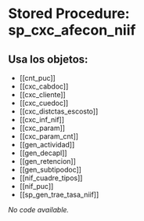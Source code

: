 # Stored Procedure: sp_cxc_afecon_niif

## Usa los objetos:
- [[cnt_puc]]
- [[cxc_cabdoc]]
- [[cxc_cliente]]
- [[cxc_cuedoc]]
- [[cxc_distctas_escosto]]
- [[cxc_inf_nif]]
- [[cxc_param]]
- [[cxc_param_cnt]]
- [[gen_actividad]]
- [[gen_decapl]]
- [[gen_retencion]]
- [[gen_subtipodoc]]
- [[nif_cuadre_tipos]]
- [[nif_puc]]
- [[sp_gen_trae_tasa_niif]]

*No code available.*
